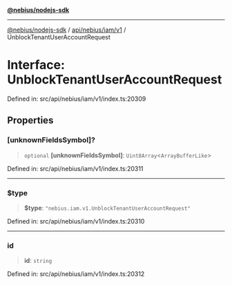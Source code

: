 [**@nebius/nodejs-sdk**](../../../../../README.md)

***

[@nebius/nodejs-sdk](../../../../../README.md) / [api/nebius/iam/v1](../README.md) / UnblockTenantUserAccountRequest

# Interface: UnblockTenantUserAccountRequest

Defined in: src/api/nebius/iam/v1/index.ts:20309

## Properties

### \[unknownFieldsSymbol\]?

> `optional` **\[unknownFieldsSymbol\]**: `Uint8Array`\<`ArrayBufferLike`\>

Defined in: src/api/nebius/iam/v1/index.ts:20311

***

### $type

> **$type**: `"nebius.iam.v1.UnblockTenantUserAccountRequest"`

Defined in: src/api/nebius/iam/v1/index.ts:20310

***

### id

> **id**: `string`

Defined in: src/api/nebius/iam/v1/index.ts:20312

